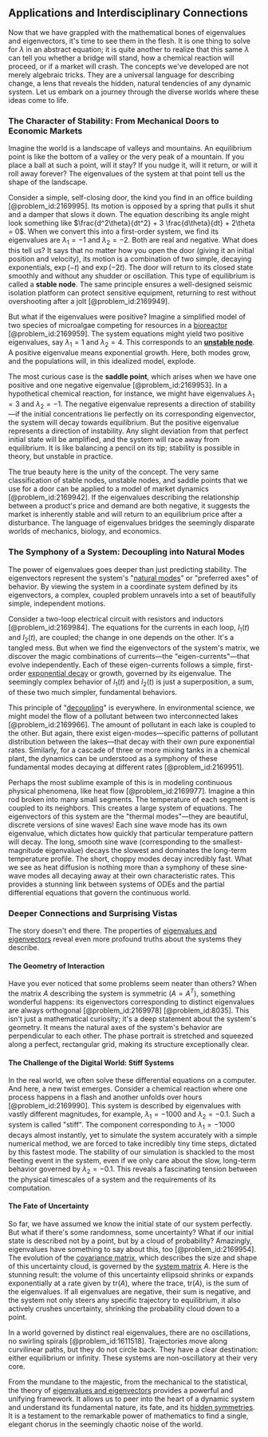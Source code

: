 ## Applications and Interdisciplinary Connections

Now that we have grappled with the mathematical bones of eigenvalues and eigenvectors, it's time to see them in the flesh. It is one thing to solve for $\lambda$ in an abstract equation; it is quite another to realize that this same $\lambda$ can tell you whether a bridge will stand, how a chemical reaction will proceed, or if a market will crash. The concepts we've developed are not merely algebraic tricks. They are a universal language for describing change, a lens that reveals the hidden, natural tendencies of any dynamic system. Let us embark on a journey through the diverse worlds where these ideas come to life.

### The Character of Stability: From Mechanical Doors to Economic Markets

Imagine the world is a landscape of valleys and mountains. An equilibrium point is like the bottom of a valley or the very peak of a mountain. If you place a ball at such a point, will it stay? If you nudge it, will it return, or will it roll away forever? The eigenvalues of the system at that point tell us the shape of the landscape.

Consider a simple, self-closing door, the kind you find in an office building [@problem_id:2169995]. Its motion is opposed by a spring that pulls it shut and a damper that slows it down. The equation describing its angle might look something like $\frac{d^2\theta}{dt^2} + 3 \frac{d\theta}{dt} + 2\theta = 0$. When we convert this into a first-order system, we find its eigenvalues are $\lambda_1 = -1$ and $\lambda_2 = -2$. Both are real and negative. What does this tell us? It says that no matter how you open the door (giving it an initial position and velocity), its motion is a combination of two simple, decaying exponentials, $\exp(-t)$ and $\exp(-2t)$. The door will return to its closed state smoothly and without any shudder or oscillation. This type of equilibrium is called a **stable node**. The same principle ensures a well-designed seismic isolation platform can protect sensitive equipment, returning to rest without overshooting after a jolt [@problem_id:2169949].

But what if the eigenvalues were positive? Imagine a simplified model of two species of microalgae competing for resources in a [bioreactor](@article_id:178286) [@problem_id:2169959]. The system equations might yield two positive eigenvalues, say $\lambda_1 = 1$ and $\lambda_2 = 4$. This corresponds to an **[unstable node](@article_id:270482)**. A positive eigenvalue means exponential growth. Here, both modes grow, and the populations will, in this idealized model, explode.

The most curious case is the **saddle point**, which arises when we have one positive and one negative eigenvalue [@problem_id:2169953]. In a hypothetical chemical reaction, for instance, we might have eigenvalues $\lambda_1 = 3$ and $\lambda_2 = -1$. The negative eigenvalue represents a direction of stability—if the initial concentrations lie perfectly on its corresponding eigenvector, the system will decay towards equilibrium. But the positive eigenvalue represents a direction of instability. Any slight deviation from that perfect initial state will be amplified, and the system will race away from equilibrium. It is like balancing a pencil on its tip; stability is possible in theory, but unstable in practice.

The true beauty here is the unity of the concept. The very same classification of stable nodes, unstable nodes, and saddle points that we use for a door can be applied to a model of market dynamics [@problem_id:2169942]. If the eigenvalues describing the relationship between a product's price and demand are both negative, it suggests the market is inherently stable and will return to an equilibrium price after a disturbance. The language of eigenvalues bridges the seemingly disparate worlds of mechanics, biology, and economics.

### The Symphony of a System: Decoupling into Natural Modes

The power of eigenvalues goes deeper than just predicting stability. The eigenvectors represent the system's "[natural modes](@article_id:276512)" or "preferred axes" of behavior. By viewing the system in a coordinate system defined by its eigenvectors, a complex, coupled problem unravels into a set of beautifully simple, independent motions.

Consider a two-loop electrical circuit with resistors and inductors [@problem_id:2169984]. The equations for the currents in each loop, $I_1(t)$ and $I_2(t)$, are coupled; the change in one depends on the other. It's a tangled mess. But when we find the eigenvectors of the system's matrix, we discover the magic combinations of currents—the "eigen-currents"—that evolve independently. Each of these eigen-currents follows a simple, first-order [exponential decay](@article_id:136268) or growth, governed by its eigenvalue. The seemingly complex behavior of $I_1(t)$ and $I_2(t)$ is just a superposition, a sum, of these
two much simpler, fundamental behaviors.

This principle of "[decoupling](@article_id:160396)" is everywhere. In environmental science, we might model the flow of a pollutant between two interconnected lakes [@problem_id:2169966]. The amount of pollutant in each lake is coupled to the other. But again, there exist eigen-modes—specific patterns of pollutant distribution between the lakes—that decay with their own pure exponential rates. Similarly, for a cascade of three or more mixing tanks in a chemical plant, the dynamics can be understood as a symphony of these fundamental modes decaying at different rates [@problem_id:2169951].

Perhaps the most sublime example of this is in modeling continuous physical phenomena, like heat flow [@problem_id:2169977]. Imagine a thin rod broken into many small segments. The temperature of each segment is coupled to its neighbors. This creates a large system of equations. The eigenvectors of this system are the "thermal modes"—they are beautiful, discrete versions of sine waves! Each sine wave mode has its own eigenvalue, which dictates how quickly that particular temperature pattern will decay. The long, smooth sine wave (corresponding to the smallest-magnitude eigenvalue) decays the slowest and dominates the long-term temperature profile. The short, choppy modes decay incredibly fast. What we see as heat diffusion is nothing more than a symphony of these sine-wave modes all decaying away at their own characteristic rates. This provides a stunning link between systems of ODEs and the partial differential equations that govern the continuous world.

### Deeper Connections and Surprising Vistas

The story doesn't end there. The properties of [eigenvalues and eigenvectors](@article_id:138314) reveal even more profound truths about the systems they describe.

#### The Geometry of Interaction

Have you ever noticed that some problems seem neater than others? When the matrix $A$ describing the system is symmetric ($A = A^T$), something wonderful happens: its eigenvectors corresponding to distinct eigenvalues are always orthogonal [@problem_id:2169978] [@problem_id:8035]. This isn't just a mathematical curiosity; it's a deep statement about the system's geometry. It means the natural axes of the system's behavior are perpendicular to each other. The phase portrait is stretched and squeezed along a perfect, rectangular grid, making its structure exceptionally clear.

#### The Challenge of the Digital World: Stiff Systems

In the real world, we often solve these differential equations on a computer. And here, a new twist emerges. Consider a chemical reaction where one process happens in a flash and another unfolds over hours [@problem_id:2169990]. This system is described by eigenvalues with vastly different magnitudes, for example, $\lambda_1 = -1000$ and $\lambda_2 = -0.1$. Such a system is called "stiff". The component corresponding to $\lambda_1 = -1000$ decays almost instantly, yet to simulate the system accurately with a simple numerical method, we are forced to take incredibly tiny time steps, dictated by this fastest mode. The stability of our simulation is shackled to the most fleeting event in the system, even if we only care about the slow, long-term behavior governed by $\lambda_2 = -0.1$. This reveals a fascinating tension between the physical timescales of a system and the requirements of its computation.

#### The Fate of Uncertainty

So far, we have assumed we know the initial state of our system perfectly. But what if there's some randomness, some uncertainty? What if our initial state is described not by a point, but by a cloud of probability? Amazingly, eigenvalues have something to say about this, too [@problem_id:2169954]. The evolution of the [covariance matrix](@article_id:138661), which describes the size and shape of this uncertainty cloud, is governed by the [system matrix](@article_id:171736) $A$. Here is the stunning result: the volume of this uncertainty ellipsoid shrinks or expands exponentially at a rate given by $\text{tr}(A)$, where the trace, $\text{tr}(A)$, is the sum of the eigenvalues. If all eigenvalues are negative, their sum is negative, and the system not only steers any specific trajectory to equilibrium, it also actively crushes uncertainty, shrinking the probability cloud down to a point.

In a world governed by distinct real eigenvalues, there are no oscillations, no swirling spirals [@problem_id:1611518]. Trajectories move along curvilinear paths, but they do not circle back. They have a clear destination: either equilibrium or infinity. These systems are non-oscillatory at their very core.

From the mundane to the majestic, from the mechanical to the statistical, the theory of [eigenvalues and eigenvectors](@article_id:138314) provides a powerful and unifying framework. It allows us to peer into the heart of a dynamic system and understand its fundamental nature, its fate, and its [hidden symmetries](@article_id:146828). It is a testament to the remarkable power of mathematics to find a single, elegant chorus in the seemingly chaotic noise of the world.